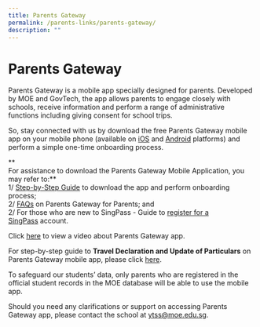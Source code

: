 ```yaml
---
title: Parents Gateway
permalink: /parents-links/parents-gateway/
description: ""
---
```

# **Parents Gateway**

Parents Gateway is a mobile app specially designed for parents. Developed by MOE and GovTech, the app allows parents to engage closely with schools, receive information and perform a range of administrative functions including giving consent for school trips. 

  
So, stay connected with us by download the free Parents Gateway mobile app on your mobile phone (available on [iOS](https://itunes.apple.com/sg/app/parents-gateway/id1267198708?mt=8) and [Android](https://play.google.com/store/apps/details?id=com.moe.pgp&hl=en_SG) platforms) and perform a simple one-time onboarding process.  
  
**  
For assistance to download the Parents Gateway Mobile Application, you may refer to:**  
1/ [Step-by-Step Guide](/files/User%20Guide%20for%20Parents%2031102018%20(For%20Circulation).pdf) to download the app and perform onboarding process;  
2/ [FAQs](/files/PG%20FAQs%20for%20Parents%2031112018%20(For%20Circulation).pdf) on Parents Gateway for Parents; and  
2/ For those who are new to SingPass - Guide to [register for a SingPass](/files/Registering%20for%20SingPass%2031102018%20(For%20Circulation).pdf) account.  
  
Click [here](https://www.youtube.com/watch?v=EKpiTM5axNA) to view a video about Parents Gateway app.

For step-by-step guide to **Travel Declaration and Update of Particulars** on Parents Gateway mobile app, please click [here](/files/Parents%20Guide%20for%20PG%20Travel%20Declaration%20Update%20Particulars%20-%208%20May%2019.pdf).  

To safeguard our students’ data, only parents who are registered in the official student records in the MOE database will be able to use the mobile app.   
  
Should you need any clarifications or support on accessing Parents Gateway app, please contact the school at ytss@moe.edu.sg.